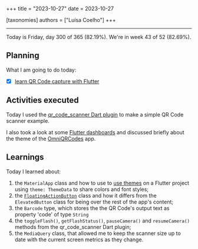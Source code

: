 +++
title = "2023-10-27"
date = 2023-10-27

[taxonomies]
authors = ["Luísa Coelho"]
+++

---

Today is Friday, day 300 of 365 (82.19%). We're in week 43 of 52 (82.69%). 

## Planning

What I am going to do today: 

- [x] [learn QR Code capture with Flutter](https://github.com/orgs/OmnicodeSolutions/projects/3/views/1?pane=issue&itemId=41028440)

## Activities executed

Today I used the [qr_code_scanner Dart plugin](https://pub.dev/packages/qr_code_scanner) to make a simple QR Code scanner example.

I also took a look at some [Flutter dashboards](https://flutterawesome.com/fintech-dashboard-clone-built-with-flutter/) and discussed briefly about the theme of the [OmniQRCodes](https://github.com/orgs/OmnicodeSolutions/projects/3/views/1?pane=issue&itemId=42765059) app.

## Learnings

Today I learned about:
1. the `MaterialApp` class and how to use to [use themes](https://docs.flutter.dev/cookbook/design/themes?gclid=CjwKCAjwv-2pBhB-EiwAtsQZFEuZbAeX0IHF0OFDrALpoA6Qzu-zfo84LoNeXdQoySCD2JdVaAOe9RoCKkkQAvD_BwE&gclsrc=aw.ds) on a Flutter project using `theme: ThemeData` to share colors and font styles;
2. the [`FloatingActionButton`](https://api.flutter.dev/flutter/material/FloatingActionButton-class.html) class and how it differs from the `ElevatedButton` class for being over the rest of the app's content;
3. the `Barcode` type, which stores the the QR Code's output text as property 'code' of type `String`
4. the `toggleFlash()`, `getFlashStatus()`, `pauseCamera()` and `resumeCamera()` methods from the qr_code_scanner Dart plugin;
5. the `MediaQuery` class, that allowed me to keep the scanner size up to date with the current screen metrics as they change.
